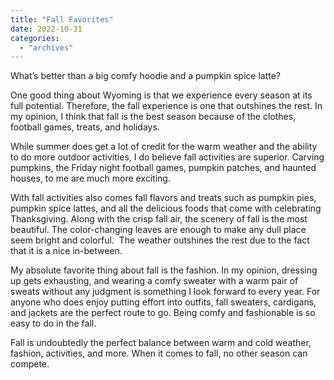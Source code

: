 ```yaml
---
title: "Fall Favorites"
date: 2022-10-31
categories: 
  - "archives"
---
```


What’s better than a big comfy hoodie and a pumpkin spice latte?

One good thing about Wyoming is that we experience every season at its full potential. Therefore, the fall experience is one that outshines the rest. In my opinion, I think that fall is the best season because of the clothes, football games, treats, and holidays.  

While summer does get a lot of credit for the warm weather and the ability to do more outdoor activities, I do believe fall activities are superior. Carving pumpkins, the Friday night football games, pumpkin patches, and haunted houses, to me are much more exciting.

With fall activities also comes fall flavors and treats such as pumpkin pies, pumpkin spice lattes, and all the delicious foods that come with celebrating Thanksgiving. Along with the crisp fall air, the scenery of fall is the most beautiful. The color-changing leaves are enough to make any dull place seem bright and colorful.  The weather outshines the rest due to the fact that it is a nice in-between.  

My absolute favorite thing about fall is the fashion. In my opinion, dressing up gets exhausting, and wearing a comfy sweater with a warm pair of sweats without any judgment is something I look forward to every year. For anyone who does enjoy putting effort into outfits, fall sweaters, cardigans, and jackets are the perfect route to go. Being comfy and fashionable is so easy to do in the fall.  

Fall is undoubtedly the perfect balance between warm and cold weather, fashion, activities, and more. When it comes to fall, no other season can compete.
